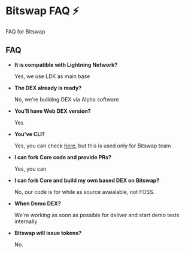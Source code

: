 # Bitswap FAQ ⚡

FAQ for Bitswap

## FAQ
  
- **It is compatible with Lightning Network?**
  
    Yes, we use LDK as main base


- **The DEX already is ready?**

    No, we're building DEX via Alpha software

- **You'll have Web DEX version?**

     Yes
  
- **You've CLI?**

    Yes, you can check [here](https://github.com/BitSwap-BiFi/Bitswap-core/tree/main/src/cli), but this is used only for Bitswap team

- **I can fork Core code and provide PRs?**

   Yes, you can 

- **I can fork Core and build my own based DEX on Bitswap?**

  No, our code is for while as source avaialable, not FOSS.

- **When Demo DEX?**

  We're working as soon as possible for deliver and start demo tests internally

- **Bitswap will issue tokens?**

  No.
